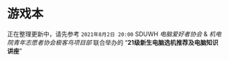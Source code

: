 # 游戏本

正在整理更新中，请先参考 `2021年8月2日 20:00` SDUWH *电脑爱好者协会* & *机电院青年志愿者协会极客鸟项目部* 联合举办的 “**21级新生电脑选机推荐及电脑知识讲座**”
